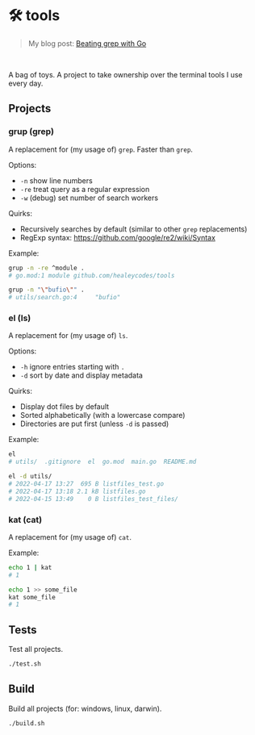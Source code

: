 # 🛠️ tools

> My blog post: [Beating grep with Go](https://healeycodes.com/beating-grep-with-go)

<br>

A bag of toys. A project to take ownership over the terminal tools I use every day.

## Projects

### grup (grep)

A replacement for (my usage of) `grep`. Faster than `grep`.

Options:

- `-n` show line numbers
- `-re` treat query as a regular expression
- `-w` (debug) set number of search workers

Quirks:

- Recursively searches by default (similar to other `grep` replacements)
- RegExp syntax: https://github.com/google/re2/wiki/Syntax

Example:

```bash
grup -n -re ^module .
# go.mod:1 module github.com/healeycodes/tools

grup -n "\"bufio\"" .
# utils/search.go:4 	"bufio"
```

### el (ls)

A replacement for (my usage of) `ls`.

Options:

- `-h` ignore entries starting with `.`
- `-d` sort by date and display metadata

Quirks:

- Display dot files by default
- Sorted alphabetically (with a lowercase compare)
- Directories are put first (unless `-d` is passed)

Example:

```bash
el
# utils/  .gitignore  el  go.mod  main.go  README.md

el -d utils/
# 2022-04-17 13:27  695 B listfiles_test.go
# 2022-04-17 13:18 2.1 kB listfiles.go
# 2022-04-15 13:49    0 B listfiles_test_files/
```

### kat (cat)

A replacement for (my usage of) `cat`.

Example:

```bash
echo 1 | kat
# 1

echo 1 >> some_file
kat some_file
# 1
```

## Tests

Test all projects.

```bash
./test.sh
```

## Build

Build all projects (for: windows, linux, darwin).

```bash
./build.sh
```
